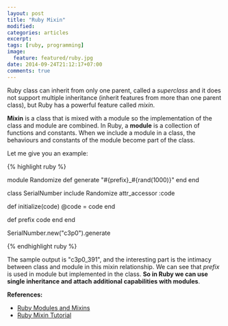 ```yaml
---
layout: post
title: "Ruby Mixin"
modified:
categories: articles
excerpt:
tags: [ruby, programming]
image:
  feature: featured/ruby.jpg
date: 2014-09-24T21:12:17+07:00
comments: true
---
```


Ruby class can inherit from only one parent, called a *superclass* and it does not support multiple inheritance (inherit features from more than one parent class), but Ruby has a powerful feature called *mixin*.

**Mixin** is a class that is mixed with a module so the implementation of the class and module are combined. In Ruby, a **module** is a collection of functions and constants. When we include a module in a class, the behaviours and constants of the module become part of the class.

Let me give you an example:

{% highlight ruby %}

module Randomize
  def generate
    "#{prefix}_#{rand(1000)}"
  end
end

class SerialNumber
  include Randomize
  attr_accessor :code

  def initialize(code)
    @code = code
  end

  def prefix
    code
  end
end

SerialNumber.new("c3p0").generate

{% endhighlight ruby %}

The sample output is "c3p0_391", and the interesting part is the intimacy between class and module in this mixin relationship. We can see that *prefix* is used in module but implemented in the class. **So in Ruby we can use single inheritance and attach additional capabilities with modules**.

**References:**

* [Ruby Modules and Mixins](http://www.tutorialspoint.com/ruby/ruby_modules.htm)
* [Ruby Mixin Tutorial](http://juixe.com/techknow/index.php/2006/06/15/mixins-in-ruby/)

